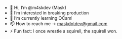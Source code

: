 - 👋 Hi, I’m @m4skdev (Mask)
- 👀 I’m interested in breaking production
- 🌱 I’m currently learning OCaml
- 📫 How to reach me -> maskdotdev@gmail.com
- ⚡ Fun fact: I once wrestle a squirell, the squirell won.

<!---
m4skdev/m4skdev is a ✨ special ✨ repository because its `README.md` (this file) appears on your GitHub profile.
You can click the Preview link to take a look at your changes.
--->
